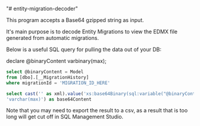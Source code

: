 "# entity-migration-decoder" 

This program accepts a Base64 gzipped string as input. 

It's main purpose is to decode Entity Migrations to view the EDMX file generated from automatic migrations.

Below is a useful SQL query for pulling the data out of your DB:

declare @binaryContent varbinary(max);

```sql
select @binaryContent = Model
from [dbo].[__MigrationHistory]
where migrationId = 'MIGRATION_ID_HERE'

select cast('' as xml).value('xs:base64Binary(sql:variable("@binaryContent"))',
'varchar(max)') as base64Content
```
Note that you may need to export the result to a csv, as a result that is too long will get cut off in SQL Management Studio.
